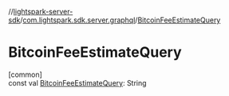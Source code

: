 //[lightspark-server-sdk](../../index.md)/[com.lightspark.sdk.server.graphql](index.md)/[BitcoinFeeEstimateQuery](-bitcoin-fee-estimate-query.md)

# BitcoinFeeEstimateQuery

[common]\
const val [BitcoinFeeEstimateQuery](-bitcoin-fee-estimate-query.md): String

